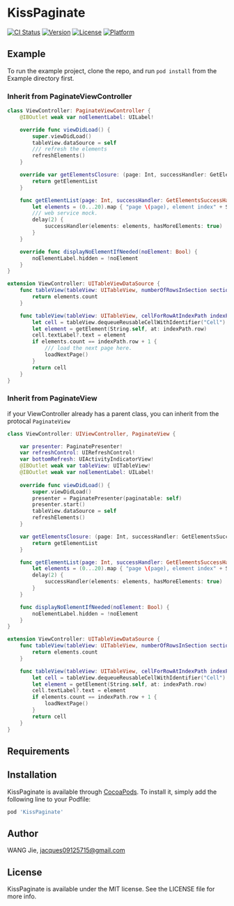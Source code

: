 # KissPaginate

[![CI Status](http://img.shields.io/travis/WANGjieJacques/KissPaginate.svg?style=flat)](https://travis-ci.org/WANGjieJacques/KissPaginate)
[![Version](https://img.shields.io/cocoapods/v/KissPaginate.svg?style=flat)](http://cocoapods.org/pods/KissPaginate)
[![License](https://img.shields.io/cocoapods/l/KissPaginate.svg?style=flat)](http://cocoapods.org/pods/KissPaginate)
[![Platform](https://img.shields.io/cocoapods/p/KissPaginate.svg?style=flat)](http://cocoapods.org/pods/KissPaginate)

## Example

To run the example project, clone the repo, and run `pod install` from the Example directory first.
### Inherit from PaginateViewController
```swift
class ViewController: PaginateViewController {
    @IBOutlet weak var noElementLabel: UILabel!

    override func viewDidLoad() {
        super.viewDidLoad()
        tableView.dataSource = self
        /// refresh the elements
        refreshElements()
    }

    override var getElementsClosure: (page: Int, successHandler: GetElementsSuccessHandler, failureHandler: (error: NSError) -> Void) -> Void {
        return getElementList
    }

    func getElementList(page: Int, successHandler: GetElementsSuccessHandler, failureHandler: (error: NSError) -> Void) {
        let elements = (0...20).map { "page \(page), element index" + String($0) }
        /// web service mock.
        delay(2) {
            successHandler(elements: elements, hasMoreElements: true)
        }
    }

    override func displayNoElementIfNeeded(noElement: Bool) {
        noElementLabel.hidden = !noElement
    }
}

extension ViewController: UITableViewDataSource {
    func tableView(tableView: UITableView, numberOfRowsInSection section: Int) -> Int {
        return elements.count
    }

    func tableView(tableView: UITableView, cellForRowAtIndexPath indexPath: NSIndexPath) -> UITableViewCell {
        let cell = tableView.dequeueReusableCellWithIdentifier("Cell")!
        let element = getElement(String.self, at: indexPath.row)
        cell.textLabel?.text = element
        if elements.count == indexPath.row + 1 {
            /// load the next page here.
            loadNextPage()
        }
        return cell
    }
}
```

### Inherit from PaginateView

if your ViewController already has a parent class, you can inherit from the protocal `PaginateView`

```swift
class ViewController: UIViewController, PaginateView {

    var presenter: PaginatePresenter!
    var refreshControl: UIRefreshControl!
    var bottomRefresh: UIActivityIndicatorView!
    @IBOutlet weak var tableView: UITableView!
    @IBOutlet weak var noElementLabel: UILabel!
    
    override func viewDidLoad() {
        super.viewDidLoad()
        presenter = PaginatePresenter(paginatable: self)
        presenter.start()
        tableView.dataSource = self
        refreshElements()
    }

    var getElementsClosure: (page: Int, successHandler: GetElementsSuccessHandler, failureHandler: (error: NSError) -> Void) -> Void {
        return getElementList
    }

    func getElementList(page: Int, successHandler: GetElementsSuccessHandler, failureHandler: (error: NSError) -> Void) {
        let elements = (0...20).map { "page \(page), element index" + String($0) }
        delay(2) {
            successHandler(elements: elements, hasMoreElements: true)
        }
    }

    func displayNoElementIfNeeded(noElement: Bool) {
        noElementLabel.hidden = !noElement
    }
}

extension ViewController: UITableViewDataSource {
    func tableView(tableView: UITableView, numberOfRowsInSection section: Int) -> Int {
        return elements.count
    }

    func tableView(tableView: UITableView, cellForRowAtIndexPath indexPath: NSIndexPath) -> UITableViewCell {
        let cell = tableView.dequeueReusableCellWithIdentifier("Cell")!
        let element = getElement(String.self, at: indexPath.row)
        cell.textLabel?.text = element
        if elements.count == indexPath.row + 1 {
            loadNextPage()
        }
        return cell
    }
}
```
## Requirements

## Installation

KissPaginate is available through [CocoaPods](http://cocoapods.org). To install
it, simply add the following line to your Podfile:

```ruby
pod 'KissPaginate'
```

## Author

WANG Jie, jacques09125715@gmail.com

## License

KissPaginate is available under the MIT license. See the LICENSE file for more info.
